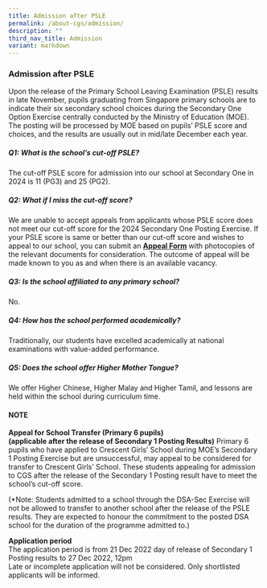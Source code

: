 ```yaml
---
title: Admission after PSLE
permalink: /about-cgs/admission/
description: ""
third_nav_title: Admission
variant: markdown
---
```

### **Admission after PSLE**
Upon the release of the Primary School Leaving Examination (PSLE) results in late November, pupils graduating from Singapore primary schools are to indicate their six secondary school choices during the Secondary One Option Exercise centrally conducted by the Ministry of Education (MOE). The posting will be processed by MOE based on pupils’ PSLE score and choices, and the results are usually out in mid/late December each year.

##### **Q1: What is the school’s cut-off PSLE?**
The cut-off PSLE score for admission into our school at Secondary One in 2024 is 11 (PG3) and 25 (PG2).

##### **Q2: What if I miss the cut-off score?**
We are unable to accept appeals from applicants whose PSLE score does not meet our cut-off score for the 2024 Secondary One Posting Exercise. If your PSLE score is same or better than our cut-off score and wishes to appeal to our school, you can submit an&nbsp;**[Appeal Form](https://form.gov.sg/655c61bdb6f4b70012408d6e)**&nbsp;with photocopies of the relevant documents for consideration. The outcome of appeal will be made known to you as and when there is an available vacancy.

##### **Q3: Is the school affiliated to any primary school?**
No.

##### **Q4: How has the school performed academically?**
Traditionally, our students have excelled academically at national examinations with value-added performance.

##### **Q5: Does the school offer Higher Mother Tongue?**
We offer Higher Chinese, Higher Malay and Higher Tamil, and lessons are held within the school during curriculum time.

#### **NOTE**
**Appeal for School Transfer (Primary 6 pupils)<br>
(applicable after the release of Secondary 1 Posting Results)**
Primary 6 pupils who have applied to Crescent Girls’ School during MOE’s Secondary 1 Posting Exercise but are unsuccessful, may appeal to be considered for transfer to Crescent Girls’ School. These students appealing for admission to CGS after the release of the Secondary 1 Posting result have to meet the school’s cut-off score.

(\*Note: Students admitted to a school through the DSA-Sec Exercise will not be allowed to transfer to another school after the release of the PSLE results. They are expected to honour the commitment to the posted DSA school for the duration of the programme admitted to.)

**Application period**<br>
The application period is from 21 Dec 2022 day of release of Secondary 1 Posting results to 27 Dec 2022, 12pm<br>
Late or incomplete application will not be considered. Only shortlisted applicants will be informed.